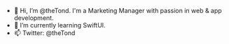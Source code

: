 - 👋 Hi, I’m @theTond. I'm a Marketing Manager with passion in web & app development.
- 🌱 I’m currently learning SwiftUI.
- 📫 Twitter: @theTond

<!---
theTond/theTond is a ✨ special ✨ repository because its `README.md` (this file) appears on your GitHub profile.
You can click the Preview link to take a look at your changes.
--->
